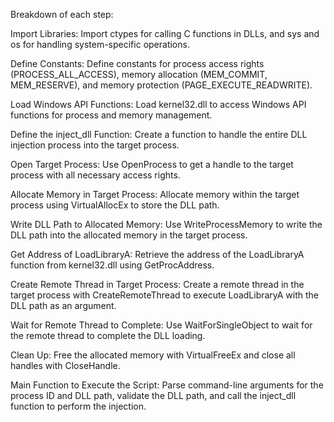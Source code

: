 Breakdown of each step:

  Import Libraries: Import ctypes for calling C functions in DLLs, and sys and os for handling system-specific operations.

  Define Constants: Define constants for process access rights (PROCESS_ALL_ACCESS), memory allocation (MEM_COMMIT, MEM_RESERVE), and memory protection (PAGE_EXECUTE_READWRITE).

  Load Windows API Functions: Load kernel32.dll to access Windows API functions for process and memory management.

  Define the inject_dll Function: Create a function to handle the entire DLL injection process into the target process.

  Open Target Process: Use OpenProcess to get a handle to the target process with all necessary access rights.

  Allocate Memory in Target Process: Allocate memory within the target process using VirtualAllocEx to store the DLL path.

  Write DLL Path to Allocated Memory: Use WriteProcessMemory to write the DLL path into the allocated memory in the target process.

  Get Address of LoadLibraryA: Retrieve the address of the LoadLibraryA function from kernel32.dll using GetProcAddress.

  Create Remote Thread in Target Process: Create a remote thread in the target process with CreateRemoteThread to execute LoadLibraryA with the DLL path as an argument.

  Wait for Remote Thread to Complete: Use WaitForSingleObject to wait for the remote thread to complete the DLL loading.

  Clean Up: Free the allocated memory with VirtualFreeEx and close all handles with CloseHandle.

  Main Function to Execute the Script: Parse command-line arguments for the process ID and DLL path, validate the DLL path, and call the inject_dll function to perform the injection.
